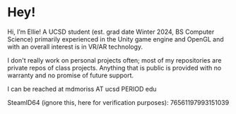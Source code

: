 # Hey!
Hi, I’m Ellie! A UCSD student (est. grad date Winter 2024, BS Computer Science) primarily experienced in the Unity game engine and OpenGL and with an overall interest is in VR/AR technology.

I don't really work on personal projects often; most of my repositories are private repos of class projects. Anything that is public is provided with no warranty and no promise of future support.

I can be reached at mdmoriss AT ucsd PERIOD edu

SteamID64 (ignore this, here for verification purposes): 76561197993151039

<!---
memmam/memmam is a ✨ special ✨ repository because its `README.md` (this file) appears on your GitHub profile.
You can click the Preview link to take a look at your changes.
--->
